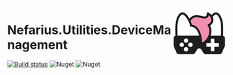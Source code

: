 <img src="assets/NSS-128x128.png" align="right" />

# Nefarius.Utilities.DeviceManagement

[![Build status](https://ci.appveyor.com/api/projects/status/x6ylnh2c6p3l12pw?svg=true)](https://ci.appveyor.com/project/nefarius/nefarius-utilities-devicemanagement) 
![Nuget](https://img.shields.io/nuget/v/Nefarius.Utilities.DeviceManagement) ![Nuget](https://img.shields.io/nuget/dt/Nefarius.Utilities.DeviceManagement)
